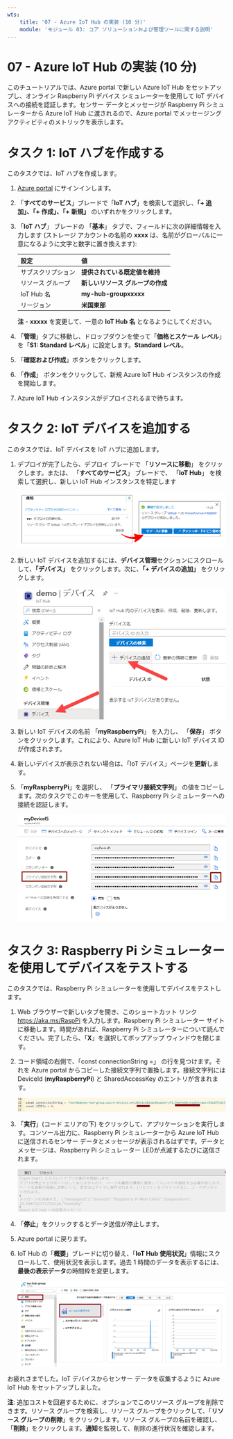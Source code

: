 ```yaml
---
wts:
    title: '07 - Azure IoT Hub の実装 (10 分)'
    module: 'モジュール 03: コア ソリューションおよび管理ツールに関する説明'
---
```

# 07 - Azure IoT Hub の実装 (10 分)

このチュートリアルでは、Azure portal で新しい Azure IoT Hub をセットアップし、オンライン Raspberry Pi デバイス シミュレーターを使用して IoT デバイスへの接続を認証します。センサー データとメッセージが Raspberry Pi シミュレーターから Azure IoT Hub に渡されるので、Azure portal でメッセージング アクティビティのメトリックを表示します。

# タスク 1: IoT ハブを作成する 

このタスクでは、IoT ハブを作成します。 

1. [Azure portal](https://portal.azure.com) にサインインします。

2. 「**すべてのサービス**」ブレードで「**IoT ハブ**」を検索して選択し、**「+ 追加」、「+ 作成」、「+ 新規」** のいずれかをクリックします。

3. 「**IoT ハブ**」 ブレードの 「**基本**」 タブで、フィールドに次の詳細情報を入力します (ストレージ アカウントの名前の **xxxx** は、名前がグローバルに一意になるように文字と数字に置き換えます):

    | 設定 | 値 |
    |--|--|
    | サブスクリプション | **提供されている既定値を維持** |
    | リソース グループ | **新しいリソース グループの作成** |
    | IoT Hub 名 | **my-hub-groupxxxxx** |
    | リージョン | **米国東部** |

    **注** -  **xxxxx** を変更して、一意の **IoT Hub 名** となるようにしてください。

4. 「**管理**」タブに移動し、ドロップダウンを使って「**価格とスケール レベル**」を「**S1: Standard レベル**」に設定します。**Standard レベル**。

5. 「**確認および作成**」ボタンをクリックします。

6. 「**作成**」 ボタンをクリックして、新規 Azure IoT Hub インスタンスの作成を開始します。

7. Azure IoT Hub インスタンスがデプロイされるまで待ちます。 

# タスク 2: IoT デバイスを追加する

このタスクでは、IoT デバイスを IoT ハブに追加します。 

1. デプロイが完了したら、デプロイ ブレードで 「**リソースに移動**」 をクリックします。または、 「**すべてのサービス**」 ブレードで、 「**IoT Hub**」 を検索して選択し、新しい IoT Hub インスタンスを特定します

	![Azure Portal での進行中のデプロイメントとデプロイメント成功通知のスクリーンショット。](./images/0601.png)

2. 新しい IoT デバイスを追加するには、**デバイス管理**セクションにスクロールして、**「デバイス」** をクリックします。次に、**「+ デバイスの追加」** をクリックします。

	![Azure Portal の IoT ハブ ナビゲーション ブレード内で強調表示される「IoT デバイス」ウィンドウのスクリーンショット。「新規」ボタンが強調表示され、新しい IoT デバイス ID を IoT Hub に追加する方法が示されています。](./images/0602.png)

3. 新しい IoT デバイスの名前 「**myRaspberryPi**」 を入力し、 「**保存**」 ボタンをクリックします。これにより、Azure IoT Hub に新しい IoT デバイス ID が作成されます。

4. 新しいデバイスが表示されない場合は、「IoT デバイス」ページを**更新**します。 

5. 「**myRaspberryPi**」を選択し、 「**プライマリ接続文字列**」 の値をコピーします。次のタスクでこのキーを使用して、Raspberry Pi シミュレーターへの接続を認証します。

	![コピー アイコンが強調表示された「プライマリ接続文字列」ページのスクリーンショット。](./images/0603.png)

# タスク 3: Raspberry Pi シミュレーターを使用してデバイスをテストする

このタスクでは、Raspberry Pi シミュレーターを使用してデバイスをテストします。 

1. Web ブラウザーで新しいタブを開き、このショートカット リンク https://aka.ms/RaspPi を入力します。Raspberry Pi シミュレーター サイトに移動します。時間があれば、Raspberry Pi シミュレーターについて読んでください。完了したら、「**X**」を選択してポップアップ ウィンドウを閉じます。

2. コード領域の右側で、「const connectionString =」 の行を見つけます。それを Azure portal からコピーした接続文字列で置換します。接続文字列には DeviceId (**myRaspberryPi**) と SharedAccessKey のエントリが含まれます。

	![Raspberry Pi シミュレーター内のコーディング領域のスクリーンショット。](./images/0604.png)

3. 「**実行**」(コード エリアの下) をクリックして、アプリケーションを実行します。コンソール出力に、Raspberry Pi シミュレーターから Azure IoT Hub に送信されるセンサー データとメッセージが表示されるはずです。データとメッセージは、Raspberry Pi シミュレーター LEDが点滅するたびに送信されます。 

	![Raspberry Pi シミュレータコンソールのスクリーンショット。  コンソール出力に、Raspberry Pi シミュレーターから Azure IoT Hub に送信されたセンサー データとメッセージが表示されています。](./images/0605.png)

5. 「**停止**」をクリックするとデータ送信が停止します。

6. Azure portal に戻ります。

7. IoT Hub の「**概要**」ブレードに切り替え、「**IoT Hub 使用状況**」情報にスクロールして、使用状況を表示します。過去 1 時間のデータを表示するには、**最後の表示データ**の時間枠を変更します。

	![Azure Portal の IoT ハブの使用状況領域内のメトリックのスクリーンショット。](./images/0606.png)


お疲れさまでした。IoT デバイスからセンサー データを収集するように Azure IoT Hub をセットアップしました。

**注**: 追加コストを回避するために、オプションでこのリソース グループを削除できます。リソース グループを検索し、リソース グループをクリックして、「**リソース グループの削除**」をクリックします。リソース グループの名前を確認し、「**削除**」をクリックします。**通知**を監視して、削除の進行状況を確認します。
